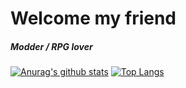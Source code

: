 # Welcome my friend

##### Modder / RPG lover
[![Anurag's github stats](https://github-readme-stats.vercel.app/api?username=haadty&show_icons=true&theme=d)](https://github.com/anuraghazra/github-readme-stats)
[![Top Langs](https://github-readme-stats.vercel.app/api/top-langs/?username=haadty&layout=compact)](https://github.com/anuraghazra/github-readme-stats)
